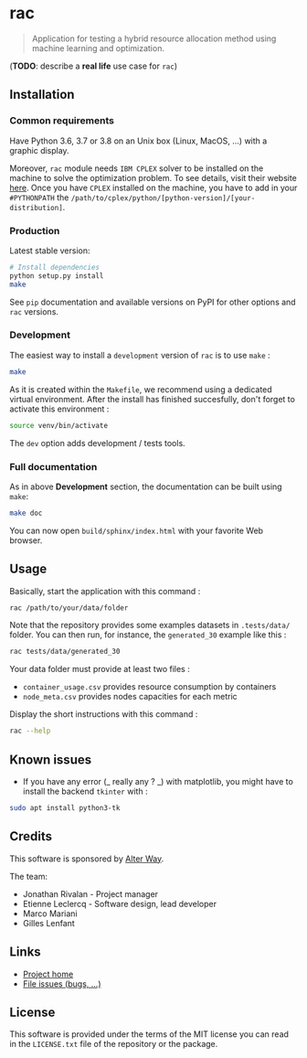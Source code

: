 # **rac**

> Application for testing a hybrid resource allocation method using machine learning and optimization.

(**TODO**: describe a **real life** use case for `rac`)

## Installation

### Common requirements

Have Python 3.6, 3.7 or 3.8 on an Unix box (Linux, MacOS, ...) with a graphic display.

Moreover, `rac` module needs `IBM CPLEX` solver to be installed on the machine to
solve the optimization problem. To see details, visit their website [here](https://www.ibm.com/uk-en/products/ilog-cplex-optimization-studio).
Once you have `CPLEX` installed on the machine, you have to add in your
`#PYTHONPATH` the `/path/to/cplex/python/[python-version]/[your-distribution]`.

### Production

Latest stable version:

```bash
# Install dependencies
python setup.py install
make
```

See `pip` documentation and available versions on PyPI for other options and `rac` versions.

### Development

The easiest way to install a `development` version of `rac` is to use `make` :

```bash
make
```

As it is created within the `Makefile`, we recommend using a dedicated virtual environment.
After the install has finished succesfully, don't forget to activate this environment :

```bash
source venv/bin/activate
```

The `dev` option adds development / tests tools.

### Full documentation

As in above **Development** section, the documentation can be built using `make`:

```bash
make doc
```

You can now open `build/sphinx/index.html` with your favorite Web browser.

## Usage

Basically, start the application with this command :

```bash
rac /path/to/your/data/folder
```

Note that the repository provides some examples datasets in `.tests/data/` folder.
You can then run, for instance, the `generated_30` example like this :

```bash
rac tests/data/generated_30
```

Your data folder must provide at least two files :

- `container_usage.csv` provides resource consumption by containers
- `node_meta.csv` provides nodes capacities for each metric

Display the short instructions with this command :

```bash
rac --help
```

## Known issues

- If you have any error (_ really any ? _) with matplotlib, you might have to install the backend
  `tkinter` with :

```bash
sudo apt install python3-tk
```

## Credits

This software is sponsored by [Alter Way](https://www.alterway.fr/).

The team:

- Jonathan Rivalan - Project manager
- Etienne Leclercq - Software design, lead developer
- Marco Mariani
- Gilles Lenfant

## Links

- [Project home](https://git.rnd.alterway.fr/overboard/soft_clustering/rac)
- [File issues (bugs, ...)](https://git.rnd.alterway.fr/overboard/soft_clustering/rac/-/issues)

## License

This software is provided under the terms of the MIT license you can read in the `LICENSE.txt` file
of the repository or the package.
